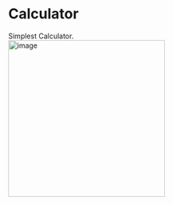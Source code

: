# Calculator
Simplest Calculator.  
<img width="314" alt="image" src="https://github.com/Cursed-Nerd/Calculator/assets/136167659/f62c98f3-ca68-48c4-bca7-aae73ca0666e">
